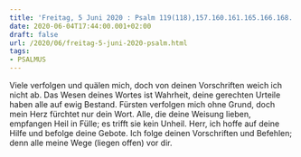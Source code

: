 ```yaml
---
title: 'Freitag, 5 Juni 2020 : Psalm 119(118),157.160.161.165.166.168.'
date: 2020-06-04T17:44:00.001+02:00
draft: false
url: /2020/06/freitag-5-juni-2020-psalm.html
tags: 
- PSALMUS
---
```


Viele verfolgen und quälen mich, doch von deinen Vorschriften weich ich nicht ab. Das Wesen deines Wortes ist Wahrheit, deine gerechten Urteile haben alle auf ewig Bestand. Fürsten verfolgen mich ohne Grund, doch mein Herz fürchtet nur dein Wort. Alle, die deine Weisung lieben, empfangen Heil in Fülle; es trifft sie kein Unheil. Herr, ich hoffe auf deine Hilfe und befolge deine Gebote. Ich folge deinen Vorschriften und Befehlen; denn alle meine Wege (liegen offen) vor dir.